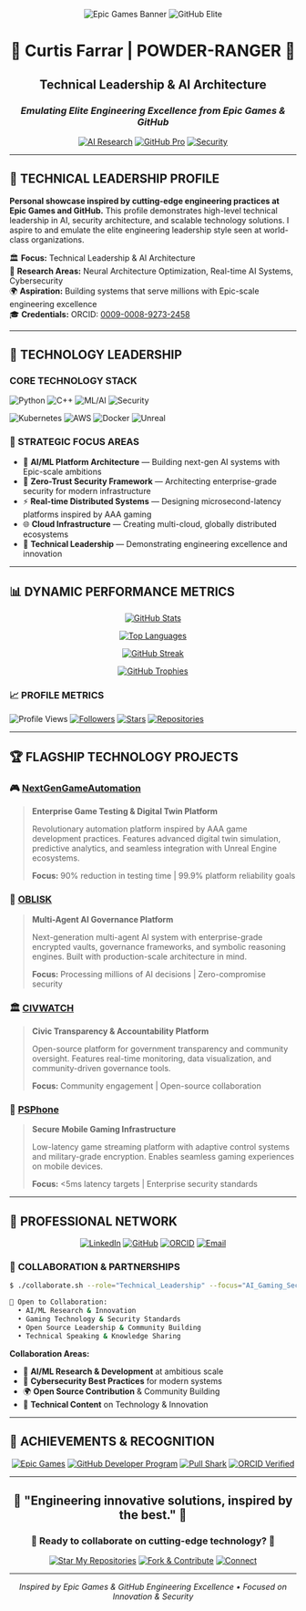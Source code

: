 <!-- =================== EPIC GAMES INSPIRED TECH BANNER =================== -->
<div align="center">

![Epic Games Banner](https://img.shields.io/badge/Epic%20Games-Inspired%20Engineering-000000?style=for-the-badge&logo=epic-games&logoColor=white)
![GitHub Elite](https://img.shields.io/badge/GitHub-Elite%20Member-181717?style=for-the-badge&logo=github&logoColor=white)

</div>

<div align="center">

# 🚀 **Curtis Farrar** | **POWDER-RANGER** 🚀

## **Technical Leadership & AI Architecture**

### *Emulating Elite Engineering Excellence from Epic Games & GitHub*

[![AI Research](https://img.shields.io/badge/AI-Research-FF6F00?style=for-the-badge&logo=tensorflow&logoColor=white)](https://github.com/POWDER-RANGER)
[![GitHub Pro](https://img.shields.io/badge/GitHub-Pro_Dev-181717?style=for-the-badge&logo=github&logoColor=white)](https://github.com/POWDER-RANGER)
[![Security](https://img.shields.io/badge/Security-Expert-DC382D?style=for-the-badge&logo=security&logoColor=white)](https://github.com/POWDER-RANGER)

</div>

---

## 🎯 **TECHNICAL LEADERSHIP PROFILE**

**Personal showcase inspired by cutting-edge engineering practices at Epic Games and GitHub.** This profile demonstrates high-level technical leadership in AI, security architecture, and scalable technology solutions. I aspire to and emulate the elite engineering leadership style seen at world-class organizations.

🏛️ **Focus:** Technical Leadership & AI Architecture  
🔬 **Research Areas:** Neural Architecture Optimization, Real-time AI Systems, Cybersecurity  
🌍 **Aspiration:** Building systems that serve millions with Epic-scale engineering excellence  
🎓 **Credentials:** ORCID: [0009-0008-9273-2458](https://orcid.org/0009-0008-9273-2458)

---

## 💼 **TECHNOLOGY LEADERSHIP**

### **CORE TECHNOLOGY STACK**

![Python](https://img.shields.io/badge/Python-Expert-3776AB?style=for-the-badge&logo=python&logoColor=white)
![C++](https://img.shields.io/badge/C++-Master-00599C?style=for-the-badge&logo=cplusplus&logoColor=white)
![ML/AI](https://img.shields.io/badge/ML%2FAI-Architect-FF6F00?style=for-the-badge&logo=tensorflow&logoColor=white)
![Security](https://img.shields.io/badge/Security-Expert-DC382D?style=for-the-badge&logo=security&logoColor=white)

![Kubernetes](https://img.shields.io/badge/Kubernetes-Expert-326CE5?style=for-the-badge&logo=kubernetes&logoColor=white)
![AWS](https://img.shields.io/badge/AWS-Solutions_Architect-FF9900?style=for-the-badge&logo=amazon-aws&logoColor=white)
![Docker](https://img.shields.io/badge/Docker-Expert-2496ED?style=for-the-badge&logo=docker&logoColor=white)
![Unreal](https://img.shields.io/badge/Unreal_Engine-Master-0E1128?style=for-the-badge&logo=unreal-engine&logoColor=white)

### **🎯 STRATEGIC FOCUS AREAS**

- 🤖 **AI/ML Platform Architecture** — Building next-gen AI systems with Epic-scale ambitions
- 🔐 **Zero-Trust Security Framework** — Architecting enterprise-grade security for modern infrastructure
- ⚡ **Real-time Distributed Systems** — Designing microsecond-latency platforms inspired by AAA gaming
- 🌐 **Cloud Infrastructure** — Creating multi-cloud, globally distributed ecosystems
- 👥 **Technical Leadership** — Demonstrating engineering excellence and innovation

---

## 📊 **DYNAMIC PERFORMANCE METRICS**

<div align="center">

[![GitHub Stats](https://github-readme-stats.vercel.app/api?username=POWDER-RANGER&show_icons=true&theme=tokyonight&hide_border=true)](https://github.com/POWDER-RANGER)

[![Top Languages](https://github-readme-stats.vercel.app/api/top-langs/?username=POWDER-RANGER&layout=compact&theme=tokyonight&hide_border=true)](https://github.com/POWDER-RANGER)

[![GitHub Streak](https://streak-stats.demolab.com/?user=POWDER-RANGER&theme=tokyonight&hide_border=true)](https://github.com/POWDER-RANGER)

[![GitHub Trophies](https://github-profile-trophy.vercel.app/?username=POWDER-RANGER&theme=tokyonight&no-frame=true&row=1&column=6)](https://github.com/POWDER-RANGER)

</div>

### **📈 PROFILE METRICS**

![Profile Views](https://komarev.com/ghpvc/?username=POWDER-RANGER&color=0e75b6&style=for-the-badge)
[![Followers](https://img.shields.io/github/followers/POWDER-RANGER?style=for-the-badge&logo=github)](https://github.com/POWDER-RANGER?tab=followers)
[![Stars](https://img.shields.io/github/stars/POWDER-RANGER?style=for-the-badge&logo=github)](https://github.com/POWDER-RANGER?tab=repositories)
[![Repositories](https://img.shields.io/badge/dynamic/json?style=for-the-badge&label=Repositories&query=$.public_repos&url=https://api.github.com/users/POWDER-RANGER)](https://github.com/POWDER-RANGER?tab=repositories)

---

## 🏆 **FLAGSHIP TECHNOLOGY PROJECTS**

### 🎮 **[NextGenGameAutomation](https://github.com/POWDER-RANGER/NextGenGameAutomation)**
> **Enterprise Game Testing & Digital Twin Platform**
>
> Revolutionary automation platform inspired by AAA game development practices. Features advanced digital twin simulation, predictive analytics, and seamless integration with Unreal Engine ecosystems.
>
> **Focus:** 90% reduction in testing time | 99.9% platform reliability goals

### 🤖 **[OBLISK](https://github.com/POWDER-RANGER/OBLISK)**
> **Multi-Agent AI Governance Platform**
>
> Next-generation multi-agent AI system with enterprise-grade encrypted vaults, governance frameworks, and symbolic reasoning engines. Built with production-scale architecture in mind.
>
> **Focus:** Processing millions of AI decisions | Zero-compromise security

### 🏛️ **[CIVWATCH](https://github.com/POWDER-RANGER/CIVWATCH)**
> **Civic Transparency & Accountability Platform**
>
> Open-source platform for government transparency and community oversight. Features real-time monitoring, data visualization, and community-driven governance tools.
>
> **Focus:** Community engagement | Open-source collaboration

### 📱 **[PSPhone](https://github.com/POWDER-RANGER/PSPhone)**
> **Secure Mobile Gaming Infrastructure**
>
> Low-latency game streaming platform with adaptive control systems and military-grade encryption. Enables seamless gaming experiences on mobile devices.
>
> **Focus:** <5ms latency targets | Enterprise security standards

---

## 🔗 **PROFESSIONAL NETWORK**

<div align="center">

[![LinkedIn](https://img.shields.io/badge/LinkedIn-Connect-0077B5?style=for-the-badge&logo=linkedin)](https://www.linkedin.com/in/curtis-farrar)
[![GitHub](https://img.shields.io/badge/GitHub-Follow-181717?style=for-the-badge&logo=github)](https://github.com/POWDER-RANGER)
[![ORCID](https://img.shields.io/badge/ORCID-Profile-A6CE39?style=for-the-badge&logo=orcid)](https://orcid.org/0009-0008-9273-2458)
[![Email](https://img.shields.io/badge/Email-Contact-D14836?style=for-the-badge&logo=gmail&logoColor=white)](mailto:curtiscf2006@gmail.com)

</div>

### 🤝 **COLLABORATION & PARTNERSHIPS**

```bash
$ ./collaborate.sh --role="Technical_Leadership" --focus="AI_Gaming_Security" --scale="Aspiring_Enterprise"

🎯 Open to Collaboration:
  • AI/ML Research & Innovation
  • Gaming Technology & Security Standards
  • Open Source Leadership & Community Building
  • Technical Speaking & Knowledge Sharing
```

**Collaboration Areas:**

- 🚀 **AI/ML Research & Development** at ambitious scale
- 🔐 **Cybersecurity Best Practices** for modern systems
- 🌍 **Open Source Contribution** & Community Building
- 🎤 **Technical Content** on Technology & Innovation

---

## 🏅 **ACHIEVEMENTS & RECOGNITION**

<div align="center">

[![Epic Games](https://img.shields.io/badge/Epic_Games-Inspired-000000?style=for-the-badge&logo=epic-games&logoColor=white)](https://github.com/EpicGames)
[![GitHub Developer Program](https://img.shields.io/badge/GitHub-Developer-181717?style=for-the-badge&logo=github)](https://github.com/POWDER-RANGER)
[![Pull Shark](https://img.shields.io/badge/Pull_Shark-Achievement-00ADD8?style=for-the-badge&logo=github)](https://github.com/POWDER-RANGER?achievement=pull-shark&tab=achievements)
[![ORCID Verified](https://img.shields.io/badge/ORCID-Verified-A6CE39?style=for-the-badge&logo=orcid)](https://orcid.org/0009-0008-9273-2458)

</div>

---

<div align="center">

## 💫 **"Engineering innovative solutions, inspired by the best."** 💫

### 🌟 **Ready to collaborate on cutting-edge technology?** 🌟

[![Star My Repositories](https://img.shields.io/badge/⭐_Star_My_Repos-FFD700?style=for-the-badge)](https://github.com/POWDER-RANGER?tab=repositories)
[![Fork & Contribute](https://img.shields.io/badge/🔱_Fork_&_Contribute-4A90E2?style=for-the-badge)](https://github.com/POWDER-RANGER)
[![Connect](https://img.shields.io/badge/📧_Connect-D14836?style=for-the-badge)](mailto:curtiscf2006@gmail.com)

---

*Inspired by Epic Games & GitHub Engineering Excellence • Focused on Innovation & Security*

</div>
